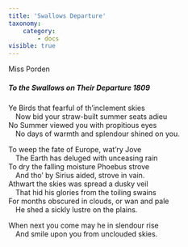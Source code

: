 ```yaml
---
title: 'Swallows Departure'
taxonomy:
    category:
        - docs
visible: true
---
```


<div class="author">Miss Porden</div>

##### To the Swallows on Their Departure 1809  

Ye Birds that fearful of th’inclement skies  
&emsp;Now bid your straw-built summer seats adieu  
No Summer viewed you with propitious eyes  
&emsp;No days of warmth and splendour shined on you.  
 
To weep the fate of Europe, wat’ry Jove  
&emsp;The Earth has deluged with unceasing rain  
To dry the falling moisture Phoebus strove  
&emsp;And tho’ by Sirius aided, strove in vain.  
Athwart the skies was spread a dusky veil  
&emsp;That hid his glories from the toiling swains  
For months obscured in clouds, or wan and pale  
&emsp;He shed a sickly lustre on the plains.  

When next you come may he in slendour rise  
&emsp;And smile upon you from unclouded skies.